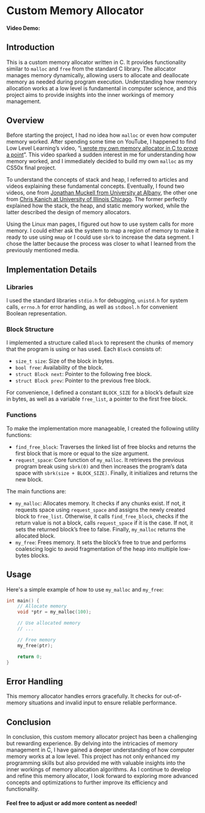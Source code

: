 # Custom Memory Allocator
#### Video Demo:  <URL HERE>

## Introduction

This is a custom memory allocator written in C. It provides functionality similar to `malloc` and `free` from the standard C library. The allocator manages memory dynamically, allowing users to allocate and deallocate memory as needed during program execution. Understanding how memory allocation works at a low level is fundamental in computer science, and this project aims to provide insights into the inner workings of memory management.

## Overview

Before starting the project, I had no idea how `malloc` or even how computer memory worked. After spending some time on YouTube, I happened to find Low Level Learning’s video, “[i wrote my own memory allocator in C to prove a point](https://youtu.be/CulF4YQt6zA?si=vJK9Lrn9nG4yKsHq)”. This video sparked a sudden interest in me for understanding how memory worked, and I immediately decided to build my own `malloc` as my CS50x final project.

To understand the concepts of stack and heap, I referred to articles and videos explaining these fundamental concepts. Eventually, I found two videos, one from [Jonathan Muckell from University at Albany](https://youtu.be/jKcg3ze10Hk?si=uYiXbnOkAQo6oZtn), the other one from [Chris Kanich at University of Illinois Chicago](https://youtu.be/UTii4dyhR5c?si=Q_Z6jbC02DDZ21FZ). The former perfectly explained how the stack, the heap, and static memory worked, while the latter described the design of memory allocators.

Using the Linux man pages, I figured out how to use system calls for more memory. I could either ask the system to map a region of memory to make it ready to use using `mmap` or I could use `sbrk` to increase the data segment. I chose the latter because the process was closer to what I learned from the previously mentioned media.

## Implementation Details

### Libraries

I used the standard libraries `stdio.h` for debugging, `unistd.h` for system calls, `errno.h` for error handling, as well as `stdbool.h` for convenient Boolean representation.

### Block Structure

I implemented a structure called `Block` to represent the chunks of memory that the program is using or has used. Each `Block` consists of:
- `size_t size`: Size of the block in bytes.
- `bool free`: Availability of the block.
- `struct Block next`: Pointer to the following free block.
- `struct Block prev`: Pointer to the previous free block.

For convenience, I defined a constant `BLOCK_SIZE` for a block’s default size in bytes, as well as a variable `free_list`, a pointer to the first free block.

### Functions

To make the implementation more manageable, I created the following utility functions:
- `find_free_block`: Traverses the linked list of free blocks and returns the first block that is more or equal to the size argument.
- `request_space`: Core function of `my_malloc`. It retrieves the previous program break using `sbrk(0)` and then increases the program’s data space with `sbrk(size + BLOCK_SIZE)`. Finally, it initializes and returns the new block.

The main functions are:
- `my_malloc`: Allocates memory. It checks if any chunks exist. If not, it requests space using `request_space` and assigns the newly created block to `free_list`. Otherwise, it calls `find_free_block`, checks if the return value is not a block, calls `request_space` if it is the case. If not, it sets the returned block’s free to false. Finally, `my_malloc` returns the allocated block.
- `my_free`: Frees memory. It sets the block’s free to true and performs coalescing logic to avoid fragmentation of the heap into multiple low-bytes blocks.

## Usage

Here's a simple example of how to use `my_malloc` and `my_free`:

```c
int main() {
    // Allocate memory
    void *ptr = my_malloc(100);

    // Use allocated memory
    // ...

    // Free memory
    my_free(ptr);

    return 0;
}
```
## Error Handling
This memory allocator handles errors gracefully. It checks for out-of-memory situations and invalid input to ensure reliable performance.

## Conclusion
In conclusion, this custom memory allocator project has been a challenging but rewarding experience. By delving into the intricacies of memory management in C, I have gained a deeper understanding of how computer memory works at a low level. This project has not only enhanced my programming skills but also provided me with valuable insights into the inner workings of memory allocation algorithms. As I continue to develop and refine this memory allocator, I look forward to exploring more advanced concepts and optimizations to further improve its efficiency and functionality.

#### Feel free to adjust or add more content as needed!
